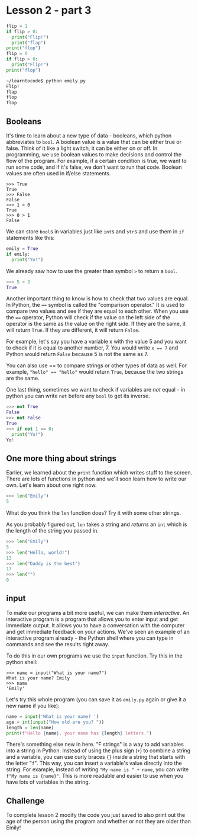 # Lesson 2 - part 3

```python
flip = 1
if flip > 0:
  print("Flip!")
  print("flap")
print("flop")
flip = 0
if flip > 0:
  print("Flip!")
print("flop")
```

```bash
~/learntocode$ python emily.py
Flip!
flap
flop
flop
```

## Booleans

It's time to learn about a new type of data - booleans, which python abbreviates to `bool`. A boolean value is a value that can be either true or false. Think of it like a light switch, it can be either on or off. In programming, we use boolean values to make decisions and control the flow of the program. For example, if a certain condition is true, we want to run some code, and if it's false, we don't want to run that code. Boolean values are often used in if/else statements.

```
>>> True
True
>>> False
False
>>> 1 > 0
True
>>> 0 > 1
False
```

We can store `bool`s in variables just like `int`s and `str`s and use them in `if` statements like this:
```python
emily = True
if emily:
  print("Yo!")
```

We already saw how to use the greater than symbol `>` to return a `bool`.
```python
>>> 5 > 3
True
```
Another important thing to know is how to check that two values are equal. In Python, the `==` symbol is called the "comparison operator." It is used to compare two values and see if they are equal to each other. When you use the `==` operator, Python will check if the value on the left side of the operator is the same as the value on the right side. If they are the same, it will return `True`. If they are different, it will return `False`.

For example, let's say you have a variable x with the value 5 and you want to check if it is equal to another number, 7. You would write `x == 7` and Python would return `False` because 5 is not the same as 7.

You can also use == to compare strings or other types of data as well. For example, `"hello" == "hello"` would return `True`, because the two strings are the same.

One last thing, sometimes we want to check if variables are *not* equal - in python you can write `not` before any `bool` to get its inverse.
```python
>>> not True
False
>>> not False
True
>>> if not 1 == 0:
  print("Yo!") 
Yo!
```
## One more thing about strings

Earlier, we learned about the `print` function which writes stuff to the screen. There are lots of functions in python and we'll soon learn how to write our own. Let's learn about one right now.
```python
>>> len("Emily")
5
```
What do you think the `len` function does? Try it with some other strings.

As you probably figured out, `len` takes a string and _returns_ an `int` which is the length of the string you passed in.

```python
>>> len("Emily")
5
>>> len("Hello, world!")
13
>>> len("Daddy is the best")
17
>>> len("")
0
```

## input

To make our programs a bit more useful, we can make them _interactive_. An interactive program is a program that allows you to enter input and get immediate output. It allows you to have a conversation with the computer and get immediate feedback on your actions. We've seen an example of an interactive program already - the Python shell where you can type in commands and see the results right away.

To do this in our own programs we use the `input` function. Try this in the python shell:
```
>>> name = input("What is your name?")
What is your name? Emily
>>> name
'Emily'
```

Let's try this whole program (you can save it as `emily.py` again or give it a new name if you like):

```python
name = input('What is your name? ')
age = int(input("How old are you? "))
length = len(name)
print(f"Hello {name}, your name has {length} letters.")
```

There's something else new in here. "F strings" is a way to add variables into a string in Python. Instead of using the plus sign (`+`) to combine a string and a variable, you can use curly braces `{}` inside a string that starts with the letter "`f`". This way, you can insert a variable's value directly into the string. For example, instead of writing `"My name is " + name`, you can write `f"My name is {name}"`. This is more readable and easier to use when you have lots of variables in the string.

## Challenge

To complete lesson 2 modify the code you just saved to also print out the age of the person using the program and whether or not they are older than Emily!

